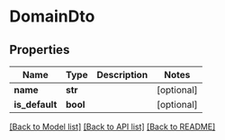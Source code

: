 # DomainDto

## Properties
Name | Type | Description | Notes
------------ | ------------- | ------------- | -------------
**name** | **str** |  | [optional] 
**is_default** | **bool** |  | [optional] 

[[Back to Model list]](../README.md#documentation-for-models) [[Back to API list]](../README.md#documentation-for-api-endpoints) [[Back to README]](../README.md)


